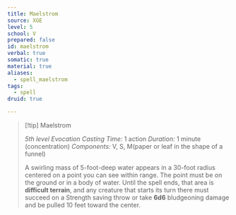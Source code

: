 ```yaml
---
title: Maelstrom
source: XGE
level: 5
school: V
prepared: false
id: maelstrom
verbal: true
somatic: true
material: true
aliases:
  - spell_maelstrom
tags:
  - spell
druid: true

---
```

>[!tip] Maelstrom
>
> *5th level Evocation*
> *Casting Time:* 1 action
> *Duration:* 1 minute (concentration)
> *Components:* V, S, M(paper or leaf in the shape of a funnel)
>
>A swirling mass of 5-foot-deep water appears in a 30-foot radius centered on a point you can see within range. The point must be on the ground or in a body of water. Until the spell ends, that area is **difficult terrain**, and any creature that starts its turn there must succeed on a Strength saving throw or take **6d6** bludgeoning damage and be pulled 10 feet toward the center.
>

